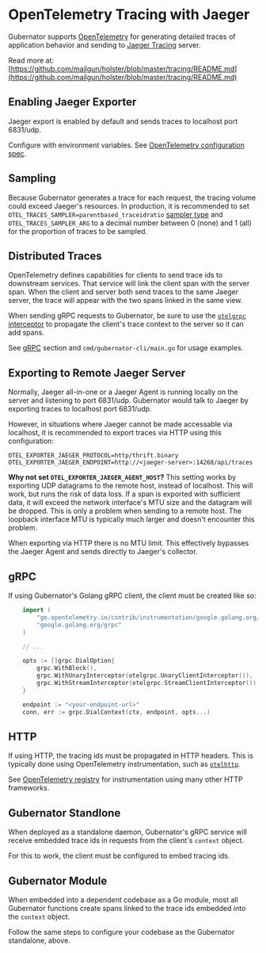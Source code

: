 # OpenTelemetry Tracing with Jaeger
Gubernator supports [OpenTelemetry](https://opentelemetry.io) for generating
detailed traces of application behavior and sending to [Jaeger
Tracing](https://www.jaegertracing.io/) server.

Read more at:
[https://github.com/mailgun/holster/blob/master/tracing/README.md](https://github.com/mailgun/holster/blob/master/tracing/README.md)

## Enabling Jaeger Exporter
Jaeger export is enabled by default and sends traces to localhost port
6831/udp.

Configure with environment variables.  See [OpenTelemetry configuration
spec](https://github.com/open-telemetry/opentelemetry-go/tree/main/exporters/jaeger).

## Sampling
Because Gubernator generates a trace for each request, the tracing volume could
exceed Jaeger's resources.  In production, it is recommended to set
`OTEL_TRACES_SAMPLER=parentbased_traceidratio` [sampler
type](https://www.jaegertracing.io/docs/1.30/sampling/) and
`OTEL_TRACES_SAMPLER_ARG` to a decimal number between 0 (none) and 1 (all) for
the proportion of traces to be sampled.

## Distributed Traces
OpenTelemetry defines capabilities for clients to send trace ids to downstream
services.  That service will link the client span with the server span.  When
the client and server both send traces to the same Jaeger server, the trace
will appear with the two spans linked in the same view.

When sending gRPC requests to Gubernator, be sure to use the [`otelgrpc`
interceptor](https://github.com/open-telemetry/opentelemetry-go-contrib) to
propagate the client's trace context to the server so it can add spans.

See [gRPC](#gRPC) section and `cmd/gubernator-cli/main.go` for usage examples.

## Exporting to Remote Jaeger Server
Normally, Jaeger all-in-one or a Jaeger Agent is running locally on the server
and listening to port 6831/udp.  Gubernator would talk to Jaeger by exporting
traces to localhost port 6831/udp.

However, in situations where Jaeger cannot be made accessable via localhost, it
is recommended to export traces via HTTP using this configuration:

```
OTEL_EXPORTER_JAEGER_PROTOCOL=http/thrift.binary
OTEL_EXPORTER_JAEGER_ENDPOINT=http://<jaeger-server>:14268/api/traces
```

**Why not set `OTEL_EXPORTER_JAEGER_AGENT_HOST`?**
This setting works by exporting UDP datagrams to the remote host, instead of
localhost.  This will work, but runs the risk of data loss.  If a span is
exported with sufficient data, it will exceed the network interface's MTU size
and the datagram will be dropped.  This is only a problem when sending to a
remote host.  The loopback interface MTU is typically much larger and doesn't
encounter this problem.

When exporting via HTTP there is no MTU limit.  This effectively bypasses the
Jaeger Agent and sends directly to Jaeger's collector.

## gRPC
If using Gubernator's Golang gRPC client, the client must be created like so:

```go
    import (
        "go.opentelemetry.io/contrib/instrumentation/google.golang.org/grpc/otelgrpc"
        "google.golang.org/grpc"
    )

    // ...

    opts := []grpc.DialOption{
        grpc.WithBlock(),
        grpc.WithUnaryInterceptor(otelgrpc.UnaryClientInterceptor()),
        grpc.WithStreamInterceptor(otelgrpc.StreamClientInterceptor()),
    }

    endpoint := "<your-endpoint-url>"
    conn, err := grpc.DialContext(ctx, endpoint, opts...)
```

## HTTP
If using HTTP, the tracing ids must be propagated in HTTP headers.  This is
typically done using OpenTelemetry instrumentation, such as [`otelhttp`](https://pkg.go.dev/go.opentelemetry.io/contrib/instrumentation/net/http/otelhttp).

See [OpenTelemetry registry](https://opentelemetry.io/registry/?language=go)
for instrumentation using many other HTTP frameworks.

## Gubernator Standlone
When deployed as a standalone daemon, Gubernator's gRPC service will receive
embedded trace ids in requests from the client's `context` object.

For this to work, the client must be configured to embed tracing ids.

## Gubernator Module
When embedded into a dependent codebase as a Go module, most all Gubernator
functions create spans linked to the trace ids embedded into the `context`
object.

Follow the same steps to configure your codebase as the Gubernator standalone,
above.
